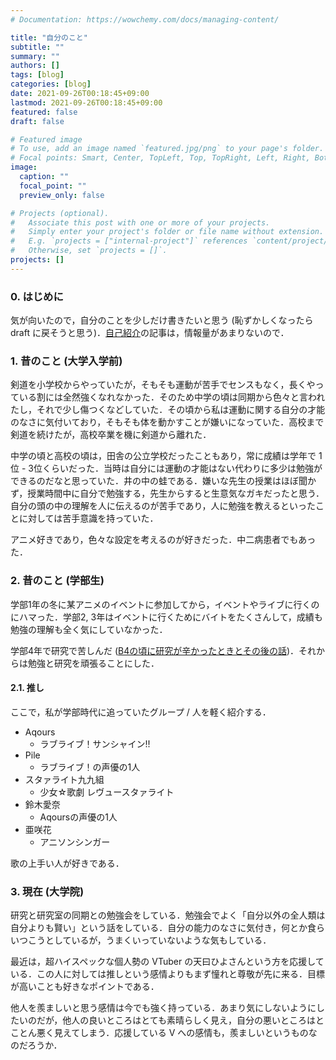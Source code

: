 ```yaml
---
# Documentation: https://wowchemy.com/docs/managing-content/

title: "自分のこと"
subtitle: ""
summary: ""
authors: []
tags: [blog]
categories: [blog]
date: 2021-09-26T00:18:45+09:00
lastmod: 2021-09-26T00:18:45+09:00
featured: false
draft: false

# Featured image
# To use, add an image named `featured.jpg/png` to your page's folder.
# Focal points: Smart, Center, TopLeft, Top, TopRight, Left, Right, BottomLeft, Bottom, BottomRight.
image:
  caption: ""
  focal_point: ""
  preview_only: false

# Projects (optional).
#   Associate this post with one or more of your projects.
#   Simply enter your project's folder or file name without extension.
#   E.g. `projects = ["internal-project"]` references `content/project/deep-learning/index.md`.
#   Otherwise, set `projects = []`.
projects: []
---
```

### 0. はじめに
気が向いたので，自分のことを少しだけ書きたいと思う (恥ずかしくなったら draft に戻そうと思う)．[自己紹介](https://tachibana-ai.netlify.app/post/first-post/)の記事は，情報量があまりないので．

### 1. 昔のこと (大学入学前)
剣道を小学校からやっていたが，そもそも運動が苦手でセンスもなく，長くやっている割には全然強くなれなかった．そのため中学の頃は同期から色々と言われたし，それで少し傷つくなどしていた．その頃から私は運動に関する自分の才能のなさに気付いており，そもそも体を動かすことが嫌いになっていた．高校まで剣道を続けたが，高校卒業を機に剣道から離れた．

中学の頃と高校の頃は，田舎の公立学校だったこともあり，常に成績は学年で 1位 - 3位くらいだった．当時は自分には運動の才能はない代わりに多少は勉強ができるのだなと思っていた．井の中の蛙である．嫌いな先生の授業はほぼ聞かず，授業時間中に自分で勉強する，先生からすると生意気なガキだったと思う．自分の頭の中の理解を人に伝えるのが苦手であり，人に勉強を教えるといったことに対しては苦手意識を持っていた．

アニメ好きであり，色々な設定を考えるのが好きだった．中二病患者でもあった．

### 2. 昔のこと (学部生)
学部1年の冬に某アニメのイベントに参加してから，イベントやライブに行くのにハマった．学部2, 3年はイベントに行くためにバイトをたくさんして，成績も勉強の理解も全く気にしていなかった．

学部4年で研究で苦しんだ ([B4の頃に研究が辛かったときとその後の話](https://tachibana-ai.netlify.app/post/blog_lab/))．それからは勉強と研究を頑張ることにした．

#### 2.1. 推し
ここで，私が学部時代に追っていたグループ / 人を軽く紹介する．

- Aqours
  - ラブライブ！サンシャイン!!
- Pile
  - ラブライブ！の声優の1人
- スタァライト九九組
  - 少女☆歌劇 レヴュースタァライト
- 鈴木愛奈
  - Aqoursの声優の1人
- 亜咲花
  - アニソンシンガー

歌の上手い人が好きである．

### 3. 現在 (大学院)
研究と研究室の同期との勉強会をしている．勉強会でよく「自分以外の全人類は自分よりも賢い」という話をしている．自分の能力のなさに気付き，何とか食らいつこうとしているが，うまくいっていないような気もしている．

最近は，超ハイスペックな個人勢の VTuber の天曰ひよさんという方を応援している．この人に対しては推しという感情よりもまず憧れと尊敬が先に来る．目標が高いことも好きなポイントである．

他人を羨ましいと思う感情は今でも強く持っている．あまり気にしないようにしたいのだが，他人の良いところはとても素晴らしく見え，自分の悪いところはとことん悪く見えてしまう．応援している V への感情も，羨ましいというものなのだろうか．
